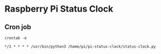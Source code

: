 # Raspberry Pi Status Clock

## Cron job

```
crontab -e

*/1 * * * * /usr/bin/python3 /home/pi/pi-status-clock/status-clock.py
```